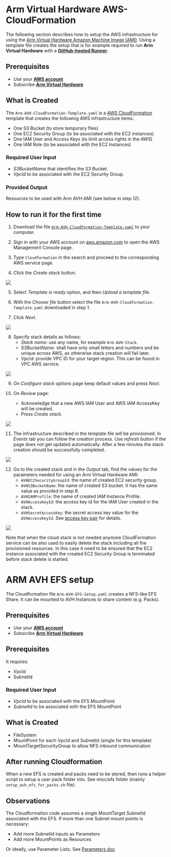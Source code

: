 # Arm Virtual Hardware AWS-CloudFormation

The following section describes how to setup the AWS infrastructure for using the [Arm Virtual Hardware Amazon Machine Image (AMI)](https://arm-software.github.io/AVH/main/infrastructure/html/index.html#AWS).
Using a template file creates the setup that is for example required to run **Arm Virtual Hardware**  with a [**GitHub-hosted Runner**](https://arm-software.github.io/AVH/main/infrastructure/html/run_ami_github.html#GitHub_hosted).

## Prerequisites
* Use your [**AWS account**](https://aws.amazon.com/premiumsupport/knowledge-center/create-and-activate-aws-account/)
* Subscribe  [**Arm Virtual Hardware**](https://arm-software.github.io/AVH/main/infrastructure/html/index.html#Subscribe)

## What is Created
The `Arm-AVH-CloudFormation-Template.yaml` is a [AWS CloudFormation](https://docs.aws.amazon.com/cloudformation/index.html) template that creates the following AWS infrastructure items:
* One S3 Bucket (to store temporary files)
* One EC2 Security Group (to be associated with the EC2 instances)
* One IAM User and Access Keys (to limit access rights in the AWS)
* One IAM Role (to be associated with the EC2 Instances)

### Required User Input
* _S3BucketName_ that identifies the S3 Bucket.
* _VpcId_ to be associated with the EC2 Security Group.

### Provided Output
Resources to be used with Arm AVH AMI (see below in step 12).

## How to run it for the first time
1. Download the file [`Arm-AVH-CloudFormation-Template.yaml`](./Arm-AVH-CloudFormation-Template.yaml) to your computer.

2. Sign in with your AWS account on [aws.amazon.com](https://aws.amazon.com/) to open the AWS Management Console page.

3. Type `Cloudformation` in the search and proceed to the corresponding AWS service page.

4. Click the _Create stack_ button.

<img src=".images/vht_cloudformation_main.png">

5. Select _Template is ready_ option, and then _Upload a template file_.

6. With the _Choose file_ button select the file `Arm-AVH-CloudFormation-Template.yaml` downloaded in step 1.

7. Click _Next_.

<img src=".images/vht_cloudformation_create_stack.png">

8. Specify stack details as follows:
    - _Stack name_: use any name, for example `Arm-AVH-Stack`.
    - _S3BucketName_: shall have only small letters and numbers and be unique across AWS, as otherwise stack creation will fail later.
    - _Vpcid_: provide VPC ID for your target region. This can be found in VPC AWS service.

<img src=".images/vht_cloudformation_stack_details.png">

9. On _Configure stack options_ page keep default values and press _Next_.

10. On _Review_ page:
    - Acknowledge that a new AWS IAM User and AWS IAM AccessKey will be created.
    - Press _Create stack_.

<img src=".images/vht_cloudformation_ack.png">

11. The infrastructure described in the template file will be provisioned. In _Events_ tab you can follow the creation process. Use _refresh_ button if the page does not get updated automatically. After a few minutes the stack creation should be successfully completed.

<img src=".images/vht_cloudformation_stack_completed.png">

12. Go to the created stack and in the _Output_ tab, find the values for the parameters needed for using an Arm Virtual Hardware AMI:
    - `AVHEC2SecurityGroupId`: the name of created EC2 security group.
    - `AVHS3BucketName`: the name of created S3 bucket. It has the same value as provided in step 8.
    - `AVHIAMProfile`: the name of created IAM Instance Profile.
    - `AVHAccessKeyId`: the access key id for the IAM User created in the stack.
    - `AVHSecretAccessKey`: the secret access key value for the `AVHAccessKeyId`. See [access key pair](https://docs.aws.amazon.com/IAM/latest/UserGuide/id_credentials_access-keys.html) for details.

<img src=".images/vht_cloudformation_output.png">

Note that when the cloud stack is not needed anymore CloudFormation service can be also used to easily delete the stack including all the provisioned resources. In this case it need to be ensured that the EC2 instance associated with the created EC2 Security Group is terminated before stack delete is started.

# ARM AVH EFS setup

The Cloudformation file `Arm-AVH-EFS-Setup.yaml` creates a NFS-like EFS Share. It can be mounted to AVH Instances to share content (e.g. Packs).

## Prerequisites
* Use your [**AWS account**](https://aws.amazon.com/premiumsupport/knowledge-center/create-and-activate-aws-account/)
* Subscribe  [**Arm Virtual Hardware**](https://arm-software.github.io/AVH/main/infrastructure/html/index.html#Subscribe)

## Prerequisites

It requires:
* VpcId
* SubnetId

### Required User Input
* _VpcId_ to be associated with the EFS MountPoint
* _SubnetId_  to be associated with the EFS MountPoint

## What is Created

* FileSystem
* MountPoint for each VpcId and SubnetId (single for this template)
* MountTargetSecurityGroup to allow NFS inbound communication

## After running Cloudformation

When a new EFS is created and packs need to be stored, then runs a helper script to setup a user pack folder into.
See misc/efs folder (mainly `setup_avh_efs_for_packs.sh` file).

## Observations

The Cloudformation code assumes a single MountTarget SubnetId associated with the EFS. If more than one Subnet mount points is necessary:
* Add more SubnetId inputs as Parameters
* Add more MountPoints as Resources

Or ideally, use Parameter Lists. See [Parameters doc](https://docs.aws.amazon.com/AWSCloudFormation/latest/UserGuide/parameters-section-structure.html)
